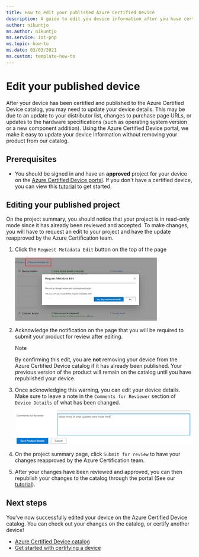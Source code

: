 ```yaml
---
title: How to edit your published Azure Certified Device
description: A guide to edit you device information after you have certified and published your device through the Azure Certified Device program.
author: nikuntjo
ms.author: nikuntjo
ms.service: iot-pnp
ms.topic: how-to 
ms.date: 03/03/2021
ms.custom: template-how-to 
---
```


# Edit your published device

After your device has been certified and published to the Azure Certified Device catalog, you may need to update your device details. This may be due to an update to your distributor list, changes to purchase page URLs, or updates to the hardware specifications (such as operating system version or a new component addition). Using the Azure Certified Device portal, we make it easy to update your device information without removing your product from our catalog.

## Prerequisites

- You should be signed in and have an **approved** project for your device  on the [Azure Certified Device portal](https://certify.azure.com). If you don't have a certified device, you can view this [tutorial](tutorial-01-creating-your-project.md) to get started.

## Editing your published project

On the project summary, you should notice that your project is in read-only mode since it has already been reviewed and accepted. To make changes, you will have to request an edit to your project and have the update reapproved by the Azure Certification team.

1. Click the `Request Metadata Edit` button on the top of the page  

    ![Request metadata update](./media/images/request-metadata-edit.png)

1. Acknowledge the notification on the page that you will be required to submit your product for review after editing.
    > [!NOTE]
    > By confirming this edit, you are **not** removing your device from the Azure Certified Device catalog if it has already been published. Your previous version of the product will remain on the catalog until you have republished your device.

1. Once acknowledging this warning, you can edit your device details. Make sure to leave a note in the `Comments for Reviewer` section of `Device Details` of what has been changed.

    ![Note of metadata edit](./media/images/edit-notes.png)

1. On the project summary page, click `Submit for review` to have your changes reapproved by the Azure Certification team.
1. After your changes have been reviewed and approved, you can then republish your changes to the catalog through the portal (See our [tutorial](./tutorial-04-publishing-your-device.md)).

## Next steps

You've now successfully edited your device on the Azure Certified Device catalog. You can check out your changes on the catalog, or certify another device!
- [Azure Certified Device catalog](https://devicecatalog.azure.com/)
- [Get started with certifying a device](./tutorial-01-creating-your-project.md)

